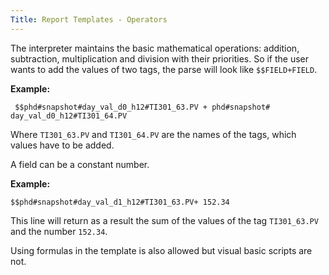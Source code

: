```yaml
---
Title: Report Templates - Operators
---
```


The interpreter maintains the basic mathematical operations: addition,
subtraction, multiplication and division with their priorities. So if
the user wants to add the values of two tags, the parse will look like
`$$FIELD+FIELD`.

__Example:__

` $$phd#snapshot#day_val_d0_h12#TI301_63.PV + phd#snapshot# day_val_d0_h12#TI301_64.PV`

Where `TI301_63.PV` and `TI301_64.PV` are the names of the tags, which values have to be added.

A field can be a constant number.

__Example:__

`$$phd#snapshot#day_val_d1_h12#TI301_63.PV+ 152.34`

This line will return as a result the sum of the values of the tag
`TI301_63.PV` and the number `152.34`.

Using formulas in the template is also allowed but visual basic scripts
are not.
